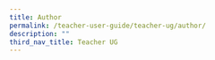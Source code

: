```yaml
---
title: Author
permalink: /teacher-user-guide/teacher-ug/author/
description: ""
third_nav_title: Teacher UG
---
```

